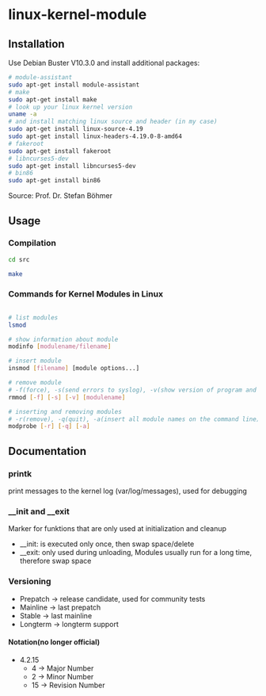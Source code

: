 # linux-kernel-module

## Installation

Use Debian Buster V10.3.0 and install additional packages:

```bash
# module-assistant
sudo apt-get install module-assistant
# make
sudo apt-get install make
# look up your linux kernel version 
uname -a
# and install matching linux source and header (in my case)
sudo apt-get install linux-source-4.19
sudo apt-get install linux-headers-4.19.0-8-amd64
# fakeroot
sudo apt-get install fakeroot
# libncurses5-dev
sudo apt-get install libncurses5-dev
# bin86
sudo apt-get install bin86
```
Source: Prof. Dr. Stefan Böhmer

## Usage

### Compilation
```bash
cd src

make
```

### Commands for Kernel Modules in Linux

```bash

# list modules
lsmod

# show information about module
modinfo [modulename/filename]

# insert module
insmod [filename] [module options...]

# remove module
# -f(force), -s(send errors to syslog), -v(show version of program and exit)
rmmod [-f] [-s] [-v] [modulename]

# inserting and removing modules
# -r(remove), -q(quit), -a(insert all module names on the command line)
modprobe [-r] [-q] [-a]

```

## Documentation

### printk
print messages to the kernel log (var/log/messages), used for debugging

### __init and __exit
Marker for funktions that are only used at initialization and cleanup
* __init: is executed only once, then swap space/delete
* __exit: only used during unloading, Modules usually run for a long time, therefore swap space

### Versioning

* Prepatch -> release candidate, used for community tests
* Mainline -> last prepatch
* Stable -> last mainline
* Longterm -> longterm support 

#### Notation(no longer official)

* 4.2.15
    * 4 -> Major Number
    * 2 -> Minor Number
    * 15 -> Revision Number
